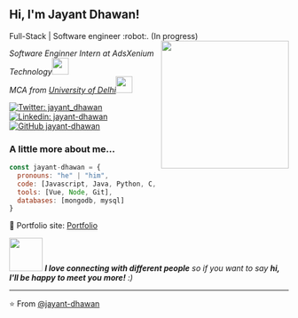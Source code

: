 <h2> Hi, I'm Jayant Dhawan! </h2>
Full-Stack | Software engineer :robot:. (In progress)
<img align='right' src="https://media.giphy.com/media/ieyl9zmCjO4b4t6qoY/giphy.gif" width="230">
<p><em>Software Enginner Intern at AdsXenium Technology<img src="https://media.giphy.com/media/WUlplcMpOCEmTGBtBW/giphy.gif" width="30"></br>MCA from <a href="https://cs.du.ac.in">University of Delhi</a><img src="https://media.giphy.com/media/fYSnHlufseco8Fh93Z/giphy.gif" width="30"> 
</em></p>

[![Twitter: jayant_dhawan](https://img.shields.io/twitter/follow/jayant_dhawan?style=social)](https://twitter.com/jayant_dhawan)
[![Linkedin: jayant-dhawan](https://img.shields.io/badge/-jayant--dhawan-blue?style=flat-square&logo=Linkedin&logoColor=white&link=https://www.linkedin.com/in/jayant-dhawan/)](https://www.linkedin.com/in/jayant-dhawan/)
[![GitHub jayant-dhawan](https://img.shields.io/github/followers/jayant-dhawan?label=follow&style=social)](https://github.com/jayant-dhawan)


### A little more about me...  

```javascript
const jayant-dhawan = {
  pronouns: "he" | "him",
  code: [Javascript, Java, Python, C, C++, HTML, CSS],
  tools: [Vue, Node, Git],
  databases: [mongodb, mysql]
}
```
🎯 Portfolio site: [Portfolio](https://jayant-dhawan.github.io/)

<img src="https://camo.githubusercontent.com/4a1373646ed18da95a6d86d4131e0f4ead0236fd/68747470733a2f2f6d656469612e67697068792e636f6d2f6d656469612f38333648694a633770677a7938694e58436e2f67697068792e676966" width="60"> <em><b>I love connecting with different people</b> so if you want to say <b>hi, I'll be happy to meet you more!</b> :)</em>

---

⭐️ From [@jayant-dhawan](https://github.com/jayant-dhawan)
